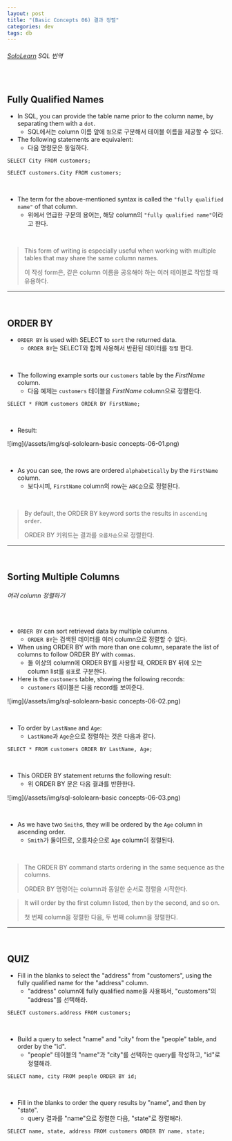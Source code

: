 ```yaml
---
layout: post
title: "(Basic Concepts 06) 결과 정렬"
categories: dev
tags: db
---
```


###### [SoloLearn](https://www.sololearn.com/) SQL 번역

<br>

## Fully Qualified Names

- In SQL, you can provide the table name prior to the column name, by separating them with a `dot`.
  - SQL에서는 column 이름 앞에 `점`으로 구분해서 테이블 이름을 제공할 수 있다.
- The following statements are equivalent:
  - 다음 명령문은 동일하다.

```mysql
SELECT City FROM customers;

SELECT customers.City FROM customers;
```

<br>

- The term for the above-mentioned syntax is called the `"fully qualified name"` of that column.
  - 위에서 언급한 구문의 용어는, 해당 column의 `"fully qualified name"`이라고 한다.

<br>

> This form of writing is especially useful when working with multiple tables that may share the same column names.
>
> 이 작성 form은, 같은 column 이름을 공유해야 하는 여러 테이블로 작업할 때 유용하다.

------

<br>

## ORDER BY

- `ORDER BY` is used with SELECT to `sort` the returned data.
  - `ORDER BY`는 SELECT와 함께 사용해서 반환된 데이터를 `정렬` 한다.

<br>

- The following example sorts our `customers` table by the *FirstName* column.
  - 다음 예제는 `customers` 테이블을 *FirstName* column으로 정렬한다.

```mysql
SELECT * FROM customers ORDER BY FirstName;
```

<br>

- Result:

![img](/assets/img/sql-sololearn-basic concepts-06-01.png)

<br>

- As you can see, the rows are ordered `alphabetically` by the `FirstName` column.
  - 보다시피, `FirstName` column의 row는 `ABC순`으로 정렬된다.

<br>

> By default, the ORDER BY keyword sorts the results in `ascending order`.
>
> ORDER BY 키워드는 결과를 `오름차순`으로 정렬한다.

------

<br>

## Sorting Multiple Columns

###### 여러 column 정렬하기

<br>

- `ORDER BY` can sort retrieved data by multiple columns.
  - `ORDER BY`는 검색된 데이터를 여러 column으로 정렬할 수 있다.
- When using ORDER BY with more than one column, separate the list of columns to follow ORDER BY with `commas`.
  - 둘 이상의 column에 ORDER BY를 사용할 때, ORDER BY 뒤에 오는 column list를 `쉼표`로 구분한다.
- Here is the `customers` table, showing the following records:
  - `customers` 테이블은 다음 record를 보여준다.

![img](/assets/img/sql-sololearn-basic concepts-06-02.png)

<br>

- To order by `LastName` and `Age`:
  - `LastName`과 `Age`순으로 정렬하는 것은 다음과 같다.

```mysql
SELECT * FROM customers ORDER BY LastName, Age;
```

<br>

- This ORDER BY statement returns the following result:
  - 위 ORDER BY 문은 다음 결과를 반환한다.

![img](/assets/img/sql-sololearn-basic concepts-06-03.png)

<br>

- As we have two `Smith`s, they will be ordered by the `Age` column in ascending order.
  - `Smith`가 둘이므로, 오름차순으로 `Age` column이 정렬된다.

<br>

> The ORDER BY command starts ordering in the same sequence as the columns.
>
> ORDER BY 명령어는 column과 동일한 순서로 정렬을 시작한다.

> It will order by the first column listed, then by the second, and so on.
>
> 첫 번째 column을 정렬한 다음, 두 번째 column을 정렬한다.

------

<br>

## QUIZ

- Fill in the blanks to select the "address" from "customers", using the fully qualified name for the "address" column.
  - "address" column에 fully qualified name을 사용해서, "customers"의 "address"를 선택해라.

```mysql
SELECT customers.address FROM customers;
```

<br>

- Build a query to select "name" and "city" from the "people" table, and order by the "id".
  - "people" 테이블의 "name"과 "city"를 선택하는 query를 작성하고, "id"로 정렬해라.

```mysql
SELECT name, city FROM people ORDER BY id;
```

<br>

- Fill in the blanks to order the query results by "name", and then by "state".
  - query 결과를 "name"으로 정렬한 다음, "state"로 정렬해라.

```mysql
SELECT name, state, address FROM customers ORDER BY name, state;
```

<br>